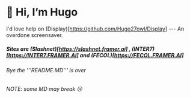 # 👋 Hi, I’m Hugo
I'd love help on (Display)[https://github.com/Hugo27owl/Display] --- An overdone screensaver.



##### Sites are (Slashnet)[https://slashnet.framer.ai] , (INTER7)[https://INTER7.FRAMER.AI] and (FECOL)[https://FECOL.FRAMER.AI]






###### Bye the '''README.MD''' is over


















*NOTE: some MD may break 😢*



